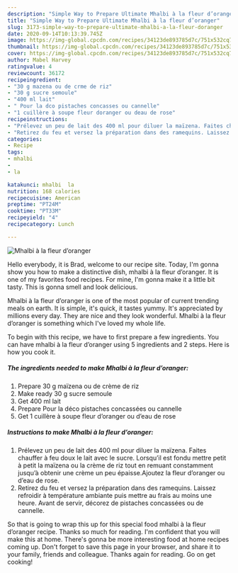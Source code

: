 ```yaml
---
description: "Simple Way to Prepare Ultimate Mhalbi à la fleur d’oranger"
title: "Simple Way to Prepare Ultimate Mhalbi à la fleur d’oranger"
slug: 3173-simple-way-to-prepare-ultimate-mhalbi-a-la-fleur-doranger
date: 2020-09-14T10:13:39.745Z
image: https://img-global.cpcdn.com/recipes/34123de893785d7c/751x532cq70/mhalbi-a-la-fleur-doranger-photo-principale-de-la-recette.jpg
thumbnail: https://img-global.cpcdn.com/recipes/34123de893785d7c/751x532cq70/mhalbi-a-la-fleur-doranger-photo-principale-de-la-recette.jpg
cover: https://img-global.cpcdn.com/recipes/34123de893785d7c/751x532cq70/mhalbi-a-la-fleur-doranger-photo-principale-de-la-recette.jpg
author: Mabel Harvey
ratingvalue: 4
reviewcount: 36172
recipeingredient:
- "30 g mazena ou de crme de riz"
- "30 g sucre semoule"
- "400 ml lait"
- " Pour la dco pistaches concasses ou cannelle"
- "1 cuillère à soupe fleur doranger ou deau de rose"
recipeinstructions:
- "Prélevez un peu de lait des 400 ml pour diluer la maïzena. Faites chauffer à feu doux le lait avec le sucre. Lorsqu’il est fondu mettre petit à petit la maïzena ou la crème de riz tout en remuant constamment jusqu’à obtenir une crème un peu épaisse.Ajoutez la fleur d’oranger ou d’eau de rose."
- "Retirez du feu et versez la préparation dans des ramequins. Laissez refroidir à température ambiante puis mettre au frais au moins une heure. Avant de servir, décorez de pistaches concassées ou de cannelle."
categories:
- Recipe
tags:
- mhalbi
- 
- la

katakunci: mhalbi  la 
nutrition: 168 calories
recipecuisine: American
preptime: "PT24M"
cooktime: "PT33M"
recipeyield: "4"
recipecategory: Lunch

---
```



![Mhalbi à la fleur d’oranger](https://img-global.cpcdn.com/recipes/34123de893785d7c/751x532cq70/mhalbi-a-la-fleur-doranger-photo-principale-de-la-recette.jpg)

Hello everybody, it is Brad, welcome to our recipe site. Today, I'm gonna show you how to make a distinctive dish, mhalbi à la fleur d’oranger. It is one of my favorites food recipes. For mine, I'm gonna make it a little bit tasty. This is gonna smell and look delicious.

Mhalbi à la fleur d’oranger is one of the most popular of current trending meals on earth. It is simple, it's quick, it tastes yummy. It's appreciated by millions every day. They are nice and they look wonderful. Mhalbi à la fleur d’oranger is something which I've loved my whole life.




To begin with this recipe, we have to first prepare a few ingredients. You can have mhalbi à la fleur d’oranger using 5 ingredients and 2 steps. Here is how you cook it.

<!--inarticleads1-->

##### The ingredients needed to make Mhalbi à la fleur d’oranger:

1. Prepare 30 g maïzena ou de crème de riz
1. Make ready 30 g sucre semoule
1. Get 400 ml lait
1. Prepare  Pour la déco pistaches concassées ou cannelle
1. Get 1 cuillère à soupe fleur d’oranger ou d’eau de rose




<!--inarticleads2-->

##### Instructions to make Mhalbi à la fleur d’oranger:

1. Prélevez un peu de lait des 400 ml pour diluer la maïzena. Faites chauffer à feu doux le lait avec le sucre. Lorsqu’il est fondu mettre petit à petit la maïzena ou la crème de riz tout en remuant constamment jusqu’à obtenir une crème un peu épaisse.Ajoutez la fleur d’oranger ou d’eau de rose.
1. Retirez du feu et versez la préparation dans des ramequins. Laissez refroidir à température ambiante puis mettre au frais au moins une heure. Avant de servir, décorez de pistaches concassées ou de cannelle.




So that is going to wrap this up for this special food mhalbi à la fleur d’oranger recipe. Thanks so much for reading. I'm confident that you will make this at home. There's gonna be more interesting food at home recipes coming up. Don't forget to save this page in your browser, and share it to your family, friends and colleague. Thanks again for reading. Go on get cooking!
